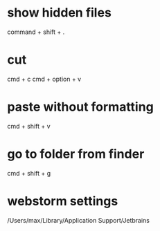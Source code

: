 # show hidden files
command + shift + .

# cut
cmd + c
cmd + option + v

# paste without formatting
cmd + shift + v

# go to folder from finder
cmd + shift + g

# webstorm settings
/Users/max/Library/Application Support/Jetbrains
